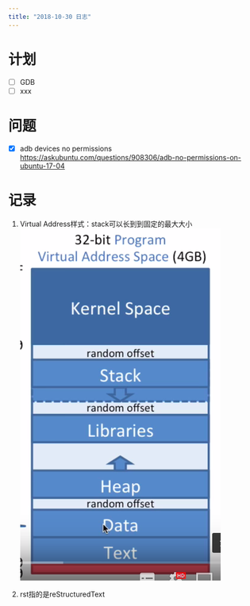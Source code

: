 ```yaml
---
title: "2018-10-30 日志"
---
```


# 计划

- [ ] GDB
- [ ] xxx

# 问题
- [x] adb devices no permissions  
  https://askubuntu.com/questions/908306/adb-no-permissions-on-ubuntu-17-04
  
# 记录
1. Virtual Address样式：stack可以长到到固定的最大大小
   ![Virtual Address](/assets/images/Screenshot&#32;from&#32;2018-10-30&#32;10-34-03.png)

2. rst指的是reStructuredText
   